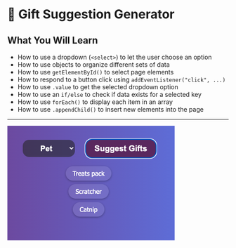 # 🎁 Gift Suggestion Generator

## What You Will Learn

- How to use a dropdown (`<select>`) to let the user choose an option
- How to use objects to organize different sets of data
- How to use `getElementById()` to select page elements
- How to respond to a button click using `addEventListener("click", ...)`
- How to use `.value` to get the selected dropdown option
- How to use an `if/else` to check if data exists for a selected key
- How to use `forEach()` to display each item in an array
- How to use `.appendChild()` to insert new elements into the page

---


![Blog Screenshot][def]

[def]: x.png
